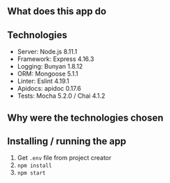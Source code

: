 ## What does this app do

## Technologies

- Server: Node.js 8.11.1
- Framework: Express 4.16.3
- Logging: Bunyan 1.8.12
- ORM: Mongoose 5.1.1
- Linter: Eslint 4.19.1
- Apidocs: apidoc 0.17.6
- Tests: Mocha 5.2.0 / Chai 4.1.2

## Why were the technologies chosen

## Installing / running the app

1. Get `.env` file from project creator
2. `npm install`
3. `npm start`